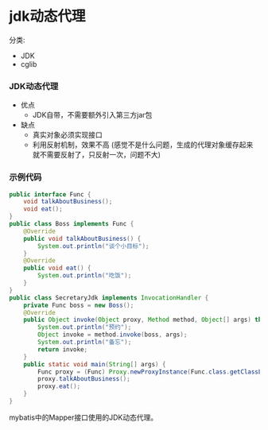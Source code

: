 # jdk动态代理

分类:

- JDK
- cglib



### JDK动态代理

- 优点
  - JDK自带，不需要额外引入第三方jar包
- 缺点
  - 真实对象必须实现接口
  - 利用反射机制，效果不高 (感觉不是什么问题，生成的代理对象缓存起来就不需要反射了，只反射一次，问题不大)



### 示例代码

```java
public interface Func {
    void talkAboutBusiness();
    void eat();
}
public class Boss implements Func {
    @Override
    public void talkAboutBusiness() {
        System.out.println("谈个小目标");
    }
    @Override
    public void eat() {
        System.out.println("吃饭");
    }
}
public class SecretaryJdk implements InvocationHandler {
    private Func boss = new Boss();
    @Override
    public Object invoke(Object proxy, Method method, Object[] args) throws Throwable {
        System.out.println("预约");
        Object invoke = method.invoke(boss, args);
        System.out.println("备忘");
        return invoke;
    }
    public static void main(String[] args) {
        Func proxy = (Func) Proxy.newProxyInstance(Func.class.getClassLoader(), new Class[]{Func.class}, new SecretaryJdk());
        proxy.talkAboutBusiness();
        proxy.eat();
    }
}
```



mybatis中的Mapper接口使用的JDK动态代理。

